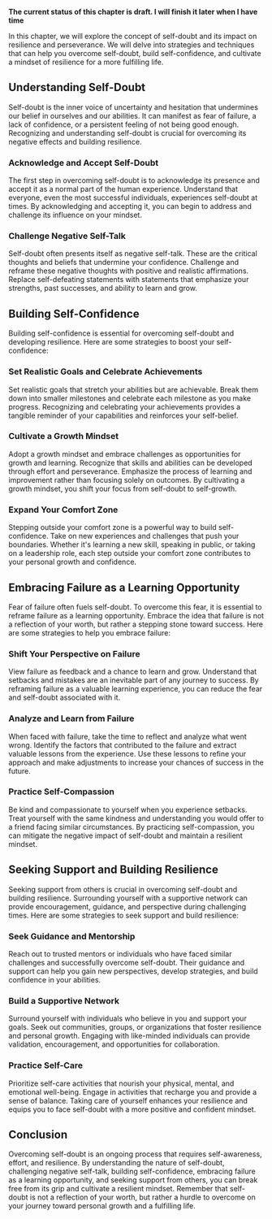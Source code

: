 **The current status of this chapter is draft. I will finish it later when I have time**

In this chapter, we will explore the concept of self-doubt and its impact on resilience and perseverance. We will delve into strategies and techniques that can help you overcome self-doubt, build self-confidence, and cultivate a mindset of resilience for a more fulfilling life.

Understanding Self-Doubt
------------------------

Self-doubt is the inner voice of uncertainty and hesitation that undermines our belief in ourselves and our abilities. It can manifest as fear of failure, a lack of confidence, or a persistent feeling of not being good enough. Recognizing and understanding self-doubt is crucial for overcoming its negative effects and building resilience.

### Acknowledge and Accept Self-Doubt

The first step in overcoming self-doubt is to acknowledge its presence and accept it as a normal part of the human experience. Understand that everyone, even the most successful individuals, experiences self-doubt at times. By acknowledging and accepting it, you can begin to address and challenge its influence on your mindset.

### Challenge Negative Self-Talk

Self-doubt often presents itself as negative self-talk. These are the critical thoughts and beliefs that undermine your confidence. Challenge and reframe these negative thoughts with positive and realistic affirmations. Replace self-defeating statements with statements that emphasize your strengths, past successes, and ability to learn and grow.

Building Self-Confidence
------------------------

Building self-confidence is essential for overcoming self-doubt and developing resilience. Here are some strategies to boost your self-confidence:

### Set Realistic Goals and Celebrate Achievements

Set realistic goals that stretch your abilities but are achievable. Break them down into smaller milestones and celebrate each milestone as you make progress. Recognizing and celebrating your achievements provides a tangible reminder of your capabilities and reinforces your self-belief.

### Cultivate a Growth Mindset

Adopt a growth mindset and embrace challenges as opportunities for growth and learning. Recognize that skills and abilities can be developed through effort and perseverance. Emphasize the process of learning and improvement rather than focusing solely on outcomes. By cultivating a growth mindset, you shift your focus from self-doubt to self-growth.

### Expand Your Comfort Zone

Stepping outside your comfort zone is a powerful way to build self-confidence. Take on new experiences and challenges that push your boundaries. Whether it's learning a new skill, speaking in public, or taking on a leadership role, each step outside your comfort zone contributes to your personal growth and confidence.

Embracing Failure as a Learning Opportunity
-------------------------------------------

Fear of failure often fuels self-doubt. To overcome this fear, it is essential to reframe failure as a learning opportunity. Embrace the idea that failure is not a reflection of your worth, but rather a stepping stone toward success. Here are some strategies to help you embrace failure:

### Shift Your Perspective on Failure

View failure as feedback and a chance to learn and grow. Understand that setbacks and mistakes are an inevitable part of any journey to success. By reframing failure as a valuable learning experience, you can reduce the fear and self-doubt associated with it.

### Analyze and Learn from Failure

When faced with failure, take the time to reflect and analyze what went wrong. Identify the factors that contributed to the failure and extract valuable lessons from the experience. Use these lessons to refine your approach and make adjustments to increase your chances of success in the future.

### Practice Self-Compassion

Be kind and compassionate to yourself when you experience setbacks. Treat yourself with the same kindness and understanding you would offer to a friend facing similar circumstances. By practicing self-compassion, you can mitigate the negative impact of self-doubt and maintain a resilient mindset.

Seeking Support and Building Resilience
---------------------------------------

Seeking support from others is crucial in overcoming self-doubt and building resilience. Surrounding yourself with a supportive network can provide encouragement, guidance, and perspective during challenging times. Here are some strategies to seek support and build resilience:

### Seek Guidance and Mentorship

Reach out to trusted mentors or individuals who have faced similar challenges and successfully overcome self-doubt. Their guidance and support can help you gain new perspectives, develop strategies, and build confidence in your abilities.

### Build a Supportive Network

Surround yourself with individuals who believe in you and support your goals. Seek out communities, groups, or organizations that foster resilience and personal growth. Engaging with like-minded individuals can provide validation, encouragement, and opportunities for collaboration.

### Practice Self-Care

Prioritize self-care activities that nourish your physical, mental, and emotional well-being. Engage in activities that recharge you and provide a sense of balance. Taking care of yourself enhances your resilience and equips you to face self-doubt with a more positive and confident mindset.

Conclusion
----------

Overcoming self-doubt is an ongoing process that requires self-awareness, effort, and resilience. By understanding the nature of self-doubt, challenging negative self-talk, building self-confidence, embracing failure as a learning opportunity, and seeking support from others, you can break free from its grip and cultivate a resilient mindset. Remember that self-doubt is not a reflection of your worth, but rather a hurdle to overcome on your journey toward personal growth and a fulfilling life.
